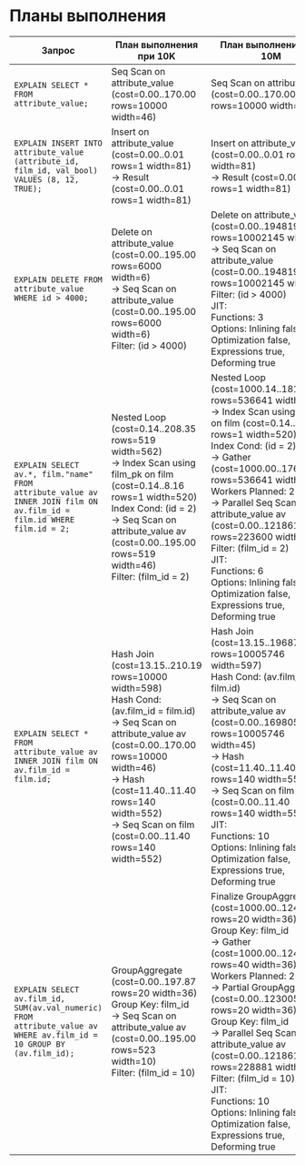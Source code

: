 # Планы выполнения

Запрос | План выполнения при 10K | План выполнения при 10M
---  | --- | ---
`EXPLAIN SELECT * FROM attribute_value;`|Seq Scan on attribute_value  (cost=0.00..170.00 rows=10000 width=46)|Seq Scan on attribute_value  (cost=0.00..170.00 rows=10000 width=46)
`EXPLAIN INSERT INTO attribute_value (attribute_id, film_id, val_bool) VALUES (8, 12, TRUE);`|Insert on attribute_value  (cost=0.00..0.01 rows=1 width=81)<br /> ->  Result  (cost=0.00..0.01 rows=1 width=81)|Insert on attribute_value  (cost=0.00..0.01 rows=1 width=81)<br />  ->  Result  (cost=0.00..0.01 rows=1 width=81)
`EXPLAIN DELETE FROM attribute_value WHERE id > 4000;`|Delete on attribute_value  (cost=0.00..195.00 rows=6000 width=6)<br />  ->  Seq Scan on attribute_value  (cost=0.00..195.00 rows=6000 width=6)<br /> Filter: (id > 4000)|Delete on attribute_value  (cost=0.00..194819.83 rows=10002145 width=6)<br />  ->  Seq Scan on attribute_value  (cost=0.00..194819.83 rows=10002145 width=6)<br />        Filter: (id > 4000)<br />JIT:<br />  Functions: 3<br />  Options: Inlining false, Optimization false, Expressions true, Deforming true
`EXPLAIN SELECT av.*, film."name" FROM attribute_value av INNER JOIN film ON av.film_id = film.id WHERE film.id = 2;`|Nested Loop  (cost=0.14..208.35 rows=519 width=562)<br />  ->  Index Scan using film_pk on film  (cost=0.14..8.16 rows=1 width=520)<br />        Index Cond: (id = 2)<br />  ->  Seq Scan on attribute_value av  (cost=0.00..195.00 rows=519 width=46)<br />        Filter: (film_id = 2)|Nested Loop  (cost=1000.14..181899.93 rows=536641 width=561)<br />  ->  Index Scan using film_pk on film  (cost=0.14..8.16 rows=1 width=520)<br />        Index Cond: (id = 2)<br />  ->  Gather  (cost=1000.00..176525.36 rows=536641 width=45)<br />        Workers Planned: 2<br />        ->  Parallel Seq Scan on attribute_value av  (cost=0.00..121861.26 rows=223600 width=45)<br />              Filter: (film_id = 2)<br />JIT:<br />  Functions: 6<br />  Options: Inlining false, Optimization false, Expressions true, Deforming true
`EXPLAIN SELECT * FROM attribute_value av INNER JOIN film ON av.film_id = film.id;`|Hash Join  (cost=13.15..210.19 rows=10000 width=598)<br />  Hash Cond: (av.film_id = film.id)<br />  ->  Seq Scan on attribute_value av  (cost=0.00..170.00 rows=10000 width=46)<br />  ->  Hash  (cost=11.40..11.40 rows=140 width=552)<br />        ->  Seq Scan on film  (cost=0.00..11.40 rows=140 width=552)|Hash Join  (cost=13.15..196878.80 rows=10005746 width=597)<br />  Hash Cond: (av.film_id = film.id)<br />  ->  Seq Scan on attribute_value av  (cost=0.00..169805.46 rows=10005746 width=45)<br />  ->  Hash  (cost=11.40..11.40 rows=140 width=552)<br />        ->  Seq Scan on film  (cost=0.00..11.40 rows=140 width=552)<br />JIT:<br />  Functions: 10<br />  Options: Inlining false, Optimization false, Expressions true, Deforming true
`EXPLAIN SELECT av.film_id, SUM(av.val_numeric) FROM attribute_value av WHERE av.film_id = 10 GROUP BY (av.film_id);`|GroupAggregate  (cost=0.00..197.87 rows=20 width=36)<br />  Group Key: film_id<br />  ->  Seq Scan on attribute_value av  (cost=0.00..195.00 rows=523 width=10)<br />        Filter: (film_id = 10)|Finalize GroupAggregate  (cost=1000.00..124010.47 rows=20 width=36)<br />  Group Key: film_id<br />  ->  Gather  (cost=1000.00..124009.92 rows=40 width=36)<br />        Workers Planned: 2<br />        ->  Partial GroupAggregate  (cost=0.00..123005.92 rows=20 width=36)<br />              Group Key: film_id<br />              ->  Parallel Seq Scan on attribute_value av  (cost=0.00..121861.26 rows=228881 width=10)<br />                    Filter: (film_id = 10)<br />JIT:<br />  Functions: 10<br />  Options: Inlining false, Optimization false, Expressions true, Deforming true